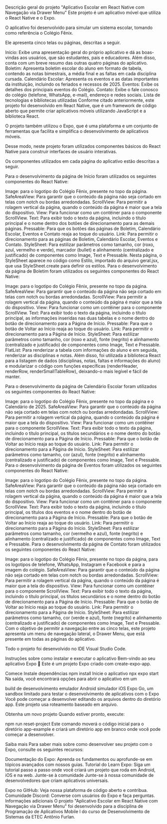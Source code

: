 Descrição geral do projeto "Aplicativo Escolar em React Native com Navegação via Drawer Menu"
Este projeto é um aplicativo móvel que utiliza o React Native e o Expo.

O aplicativo foi desenvolvido para simular um sistema escolar, tomando como referência o Colégio Fênix.

Ele apresenta cinco telas ou páginas, descritas a seguir.

Início: Exibe uma apresentação geral do próprio aplicativo e dá as boas-vindas aos usuários, que são estudantes, pais e educadores. Além disso, conta com um breve resumo das outras quatro páginas do aplicativo.
Boletim: Apresenta boletim escolar do aluno em formato de tabela, contendo as notas bimestrais, a média final e as faltas em cada disciplina cursada.
Calendário Escolar: Apresenta os eventos e as datas importantes da instituição, incluindo os feriados e recessos de 2025.
Eventos: Exibe os detalhes dos principais eventos do Colégio.
Contato: Exibe o fale conosco do colégio (telefone, WhatsApp, e-mail), endereço e redes sociais.
Lista de tecnologias e bibliotecas utilizadas
Conforme citado anteriormente, este projeto foi desenvolvido em React Native, que é um framework de código aberto que permite criar aplicativos móveis utilizando JavaScript e a biblioteca React.

O projeto também utilizou o Expo, que é uma plataforma e um conjunto de ferramentas que facilita e simplifica o desenvolvimento de aplicativos móveis.

Desse modo, neste projeto foram utilizados componentes básicos do React Native para construir interfaces de usuário interativas.

Os componentes utilizados em cada página do aplicativo estão descritas a seguir.

Para o desenvolvimento da página de Início foram utilizados os seguintes componentes do React Native:

Image: para o logotipo do Colégio Fênix, presente no topo da página.
SafeAreaView: Para garantir que o conteúdo da página não seja cortado em telas com notch ou bordas arredondadas.
ScrollView: Para permitir a rolagem vertical da página, quando o conteúdo da página é maior que a tela do dispositivo.
View: Para funcionar como um contêiner para o componente ScrollView.
Text: Para exibir todo o texto da página, incluindo o título principal e o nome dentro dos botões de direcionamento para as demais páginas.
Pressable: Para que os botões das páginas de Boletim, Calendário Escolar, Eventos e Contato reaja ao toque do usuário.
Link: Para permitir o direcionamento para as páginas de Boletim, Calendário Escolar, Eventos e Contato.
StyleSheet: Para estilizar parâmetros como tamanho, cor (roxo, azul, vermelho e verde), marcador (bullet) e alinhamento (centralizado e justificado) de componentes como Image, Text e Pressable. Nesta página, o StyleSheet aparece no código como Estilo, importado do arquivo geral.jsx, que usa StyleSheet.create para definir os estilos.
Para o desenvolvimento da página de Boletim foram utilizados os seguintes componentes do React Native:

Image: para o logotipo do Colégio Fênix, presente no topo da página.
SafeAreaView: Para garantir que o conteúdo da página não seja cortado em telas com notch ou bordas arredondadas.
ScrollView: Para permitir a rolagem vertical da página, quando o conteúdo da página é maior que a tela do dispositivo.
View: Para funcionar como um contêiner para o componente ScrollView.
Text: Para exibir todo o texto da página, incluindo o título principal, as informações inseridas nas duas tabelas e o nome dentro do botão de direcionamento para a Página de Início.
Pressable: Para que o botão de Voltar ao Início reaja ao toque do usuário.
Link: Para permitir o direcionamento para a Página de Início.
StyleSheet: Para estilizar parâmetros como tamanho, cor (roxo e azul), fonte (negrito) e alinhamento (centralizado e justificado) de componentes como Image, Text e Pressable.
FlatList: Para renderizar a tabela com informações do aluno e em seguida, renderizar as disciplinas e notas.
Além disso, foi utilizada a biblioteca React para a listagem de dados (disciplinas, notas, faltas e informações do aluno) e modularizar o código com funções específicas (renderHeader, renderRow, renderSmallTableRow), deixando-o mais legível e fácil de manter.

Para o desenvolvimento da página de Calendário Escolar foram utilizados os seguintes componentes do React Native:

Image: para o logotipo do Colégio Fênix, presente no topo da página e o Calendário de 2025.
SafeAreaView: Para garantir que o conteúdo da página não seja cortado em telas com notch ou bordas arredondadas.
ScrollView: Para permitir a rolagem vertical da página, quando o conteúdo da página é maior que a tela do dispositivo.
View: Para funcionar como um contêiner para o componente ScrollView.
Text: Para exibir todo o texto da página, incluindo o título principal, os títulos secundários e o nome dentro do botão de direcionamento para a Página de Início.
Pressable: Para que o botão de Voltar ao Início reaja ao toque do usuário.
Link: Para permitir o direcionamento para a Página de Início.
StyleSheet: Para estilizar parâmetros como tamanho, cor (azul), fonte (negrito) e alinhamento (centralizado e justificado) de componentes como Image, Text e Pressable.
Para o desenvolvimento da página de Eventos foram utilizados os seguintes componentes do React Native:

Image: para o logotipo do Colégio Fênix, presente no topo da página.
SafeAreaView: Para garantir que o conteúdo da página não seja cortado em telas com notch ou bordas arredondadas.
ScrollView: Para permitir a rolagem vertical da página, quando o conteúdo da página é maior que a tela do dispositivo.
View: Para funcionar como um contêiner para o componente ScrollView.
Text: Para exibir todo o texto da página, incluindo o título principal, os títulos dos eventos e o nome dentro do botão de direcionamento para a Página de Início.
Pressable: Para que o botão de Voltar ao Início reaja ao toque do usuário.
Link: Para permitir o direcionamento para a Página do Início.
StyleSheet: Para estilizar parâmetros como tamanho, cor (vermelho e azul), fonte (negrito) e alinhamento (centralizado e justificado) de componentes como Image, Text e Pressable.
Para o desenvolvimento da página de Contato foram utilizados os seguintes componentes do React Native:

Image: para o logotipo do Colégio Fênix, presente no topo da página, para os logotipos de telefone, WhatsApp, Instagram e Facebook e para a imagem do colégio.
SafeAreaView: Para garantir que o conteúdo da página não seja cortado em telas com notch ou bordas arredondadas.
ScrollView: Para permitir a rolagem vertical da página, quando o conteúdo da página é maior que a tela do dispositivo.
View: Para funcionar como um contêiner para o componente ScrollView.
Text: Para exibir todo o texto da página, incluindo o título principal, os títulos secundários e o nome dentro do botão de direcionamento para a Página de Início.
Pressable: Para que o botão de Voltar ao Início reaja ao toque do usuário.
Link: Para permitir o direcionamento para a Página de Início.
StyleSheet: Para estilizar parâmetros como tamanho, cor (verde e azul), fonte (negrito) e alinhamento (centralizado e justificado) de componentes como Image, Text e Pressable.
Com o objetivo de permitir a navegação entre as cinco telas, este projeto apresenta um menu de navegação lateral, o Drawer Menu, que está presente em todas as páginas do aplicativo.

Todo o projeto foi desenvolvido no IDE Visual Studio Code.

Instruções sobre como instalar e executar o aplicativo
Bem-vindo ao seu aplicativo Expo 👋
Este é um projeto Expo criado com create-expo-app.

Comece
Instale dependências
npm install
Inicie o aplicativo
npx expo start
Na saída, você encontrará opções para abrir o aplicativo em um

build de desenvolvimento
emulador Android
simulador iOS
Expo Go, um sandbox limitado para testar o desenvolvimento de aplicativos com o Expo
Você pode começar a desenvolver editando os arquivos dentro do diretório app. Este projeto usa roteamento baseado em arquivo.

Obtenha um novo projeto
Quando estiver pronto, execute:

npm run reset-project
Este comando moverá o código inicial para o diretório app-example e criará um diretório app em branco onde você pode começar a desenvolver.

Saiba mais
Para saber mais sobre como desenvolver seu projeto com o Expo, consulte os seguintes recursos:

Documentação do Expo: Aprenda os fundamentos ou aprofunde-se em tópicos avançados com nossos guias.
Tutorial do Learn Expo: Siga um tutorial passo a passo onde você criará um projeto que roda em Android, iOS e na web.
Junte-se à comunidade
Junte-se à nossa comunidade de desenvolvedores que criam aplicativos universais.

Expo no GitHub: Veja nossa plataforma de código aberto e contribua.
Comunidade Discord: Converse com usuários do Expo e faça perguntas.
Informações adicionais
O projeto "Aplicativo Escolar em React Native com Navegação via Drawer Menu" foi desenvolvido para a disciplina de Programação de Aplicativos Mobile I do curso de Desenvolvimento de Sistemas da ETEC Antônio Furlan.
